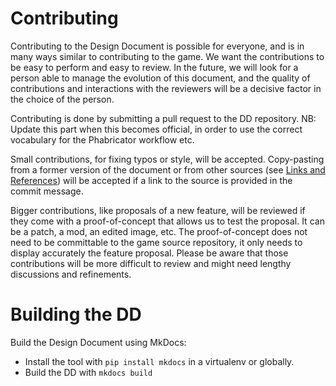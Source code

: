 # Contributing

Contributing to the Design Document is possible for everyone, and is in many
ways similar to contributing to the game. We want the contributions to be
easy to perform and easy to review. In the future, we will look for a person
able to manage the evolution of this document, and the quality of contributions
and interactions with the reviewers will be a decisive factor in the choice
of the person.

Contributing is done by submitting a pull request to the DD repository.
NB: Update this part when this becomes official, in order to use the correct
vocabulary for the Phabricator workflow etc.

Small contributions, for fixing typos or style, will be accepted. Copy-pasting
from a former version of the document or from other sources (see
[Links and References](book/links.md)) will be accepted if a link to the source is
provided in the commit message.

Bigger contributions, like proposals of a new feature, will be reviewed if
they come with a proof-of-concept that allows us to test the proposal. It can
be a patch, a mod, an edited image, etc. The proof-of-concept does not need
to be committable to the game source repository, it only needs to display
accurately the feature proposal. Please be aware that those contributions will
be more difficult to review and might need lengthy discussions and refinements.

# Building the DD
Build the Design Document using MkDocs:
- Install the tool with `pip install mkdocs` in a virtualenv or globally.
- Build the DD with `mkdocs build`
